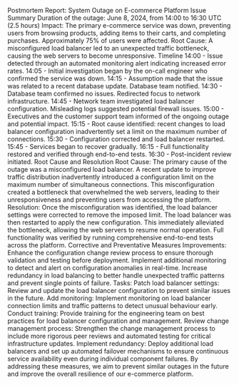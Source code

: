 Postmortem Report: System Outage on E-commerce Platform
Issue Summary
Duration of the outage: June 8, 2024, from 14:00 to 16:30 UTC (2.5 hours)
Impact: The primary e-commerce service was down, preventing users from browsing products, adding items to their carts, and completing purchases. Approximately 75% of users were affected.
Root Cause: A misconfigured load balancer led to an unexpected traffic bottleneck, causing the web servers to become unresponsive.
Timeline
14:00 - Issue detected through an automated monitoring alert indicating increased error rates.
14:05 - Initial investigation began by the on-call engineer who confirmed the service was down.
14:15 - Assumption made that the issue was related to a recent database update. Database team notified.
14:30 - Database team confirmed no issues. Redirected focus to network infrastructure.
14:45 - Network team investigated load balancer configuration. Misleading logs suggested potential firewall issues.
15:00 - Executives and the customer support team informed of the ongoing outage and potential impact.
15:15 - Root cause identified: recent changes to load balancer configuration inadvertently set a limit on the maximum number of connections.
15:30 - Configuration corrected and load balancer restarted.
15:45 - Services began to recover gradually.
16:15 - Full functionality restored and verified through end-to-end tests.
16:30 - Post-incident review initiated.
Root Cause and Resolution
Root Cause: The primary cause of the outage was a misconfigured load balancer. A recent update to improve traffic distribution inadvertently introduced a configuration limit on the maximum number of simultaneous connections. This misconfiguration created a bottleneck that overwhelmed the web servers, leading to their unresponsiveness and preventing users from accessing the platform.
Resolution: Once the misconfiguration was identified, the load balancer settings were corrected to remove the imposed limit. The load balancer was then restarted to apply the new configuration. This immediately alleviated the bottleneck, allowing the web servers to resume normal operation. Full functionality was verified by running comprehensive end-to-end tests across the platform.
Corrective and Preventative Measures
Improvements:
Enhance the configuration change review process to ensure thorough validation and testing before deployment.
Implement additional monitoring to detect and alert on configuration anomalies in real-time.
Increase redundancy in load balancing to better handle unexpected traffic patterns and prevent single points of failure.
Tasks:
Patch load balancer settings: Review and update the load balancer configuration to prevent similar issues in the future.
Add monitoring: Implement monitoring on load balancer connection limits and traffic patterns to detect unusual behaviour early.
Conduct training: Provide training for the engineering team on best practices for load balancer configuration and management.
Review change management process: Strengthen the change management process to include more rigorous peer reviews and automated testing for critical infrastructure updates.
Implement redundancy: Deploy additional load balancers and set up automated failover mechanisms to ensure continuous service availability even during individual component failures.
By addressing these measures, we aim to prevent similar outages in the future and improve the overall resilience of our e-commerce platform.


